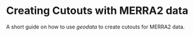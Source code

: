 # Creating Cutouts with MERRA2 data

A short guide on how to use *geodata* to create cutouts for MERRA2 data.

##